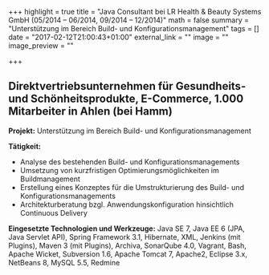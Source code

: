 +++
highlight = true
title = "Java Consultant bei LR Health & Beauty Systems GmbH (05/2014 – 06/2014, 09/2014 – 12/2014)"
math = false
summary = "Unterstützung im Bereich Build- und Konfigurationsmanagement"
tags = []
date = "2017-02-12T21:00:43+01:00"
external_link = ""
image = ""
image_preview = ""

+++

## Direktvertriebsunternehmen für Gesundheits- und Schönheitsprodukte, E-Commerce, 1.000 Mitarbeiter in Ahlen (bei Hamm)

**Projekt:** Unterstützung im Bereich Build- und Konfigurationsmanagement

**Tätigkeit:**

* Analyse des bestehenden Build- und Konfigurationsmanagements
* Umsetzung von kurzfristigen Optimierungsmöglichkeiten im Buildmanagement
* Erstellung eines Konzeptes für die Umstrukturierung des Build- und Konfigurationsmanagements
* Architekturberatung bzgl. Anwendungskonfiguration hinsichtlich Continuous Delivery

**Eingesetzte Technologien und Werkzeuge:** Java SE 7, Java EE 6 (JPA, Java Servlet API), Spring Framework 3.1, Hibernate, XML, Jenkins (mit Plugins), Maven 3 (mit Plugins), Archiva, SonarQube 4.0, Vagrant, Bash, Apache Wicket, Subversion 1.6, Apache Tomcat 7, Apache2, Eclipse 3.x, NetBeans 8, MySQL 5.5, Redmine
